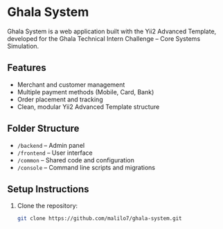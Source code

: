 # Ghala System

Ghala System is a web application built with the Yii2 Advanced Template, developed for the Ghala Technical Intern Challenge – Core Systems Simulation.

## Features

- Merchant and customer management
- Multiple payment methods (Mobile, Card, Bank)
- Order placement and tracking
- Clean, modular Yii2 Advanced Template structure

## Folder Structure

- `/backend` – Admin panel
- `/frontend` – User interface
- `/common` – Shared code and configuration
- `/console` – Command line scripts and migrations

## Setup Instructions

1. Clone the repository:

   ```bash
   git clone https://github.com/malilo7/ghala-system.git
